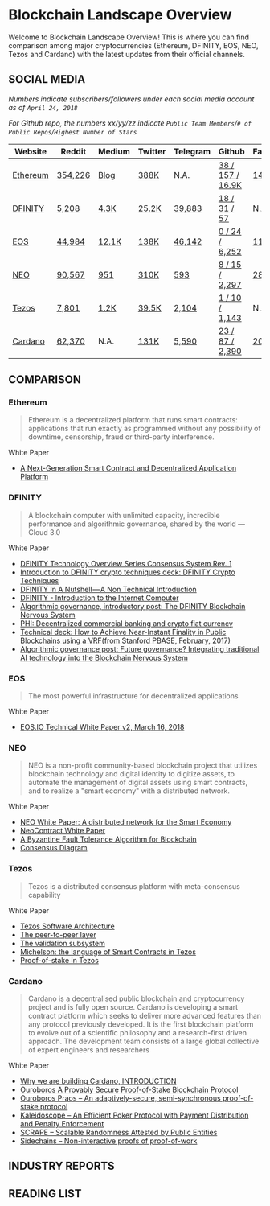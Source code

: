 # Blockchain Landscape Overview

Welcome to Blockchain Landscape Overview! This is where you can find comparison among major cryptocurrencies (Ethereum, DFINITY, EOS, NEO, Tezos and Cardano) with the latest updates from their official channels. 

## SOCIAL MEDIA

*Numbers indicate subscribers/followers under each social media account as of `April 24, 2018`*

*For Github repo, the numbers xx/yy/zz indicate `Public Team Members`/`# of Public Repos`/`Highest Number of Stars`*

| Website | Reddit | Medium | Twitter | Telegram | Github | Facebook |  
| --- | --- | --- | --- | --- | --- | --- |
| [Ethereum](https://www.ethereum.org/) | [354,226](https://www.reddit.com/r/ethereum/) | [Blog](https://blog.ethereum.org/) | [388K](https://twitter.com/ethereum) | N.A. | [38 / 157 / 16.9K](https://github.com/ethereum) | [146,076](https://www.facebook.com/ethereumproject)
| [DFINITY](https://dfinity.org/) | [5,208](http://reddit.com/r/dfinity) | [4.3K](http://medium.com/dfinity) | [25.2K](http://twitter.com/dfinity) | [39,883](http://t.me/dfinity) | [18 / 31 / 57](https://github.com/dfinity) | N.A. |
| [EOS](https://eos.io/)| [44,984](https://www.reddit.com/r/eos/) | [12.1K](https://medium.com/eosio) | [138K](https://twitter.com/eos_io)| [46,142](https://t.me/EOSProject) | [0 / 24 / 6,252](https://github.com/EOSIO) | [11,385](https://www.facebook.com/eosblockchain) |
| [NEO](https://neo.org/) | [90,567](https://www.reddit.com/r/NEO/) | [951](https://medium.com/@NEO_Council) | [310K](https://twitter.com/neo_blockchain) | [593](https://t.me/NEOblockchain) | [8 / 15 / 2,297](https://github.com/neo-project) | [28,865](https://www.facebook.com/NEOSmartEcon/)
| [Tezos](https://tezos.com/) | [7,801](https://www.reddit.com/r/tezos/) | [1.2K](https://medium.com/tezos)| [39.5K](https://twitter.com/tez0s) | [2,104](https://t.me/tezosplatform) | [1 / 10 / 1,143](https://github.com/tezos) | N.A.|
| [Cardano](https://www.cardano.org/en/home/) | [62,370](https://www.reddit.com/r/cardano/) | N.A. | [131K](https://twitter.com/CardanoStiftung) | [5,590](https://t.me/CardanoAnnouncements) | [23 / 87 / 2,390](https://github.com/input-output-hk) | [20,609](https://en-gb.facebook.com/CardanoFoundation/)

## COMPARISON

### Ethereum

>Ethereum is a decentralized platform that runs smart contracts: applications that run exactly as programmed without any possibility of downtime, censorship, fraud or third-party interference.

White Paper

- [A Next-Generation Smart Contract and Decentralized Application Platform](https://github.com/ethereum/wiki/wiki/White-Paper)

### DFINITY

>A blockchain computer with unlimited capacity, incredible performance and algorithmic governance, shared by the world — Cloud 3.0

White Paper

- [DFINITY Technology Overview Series Consensus System Rev. 1](https://dfinity.org/pdf-viewer/pdfs/viewer?file=../library/dfinity-consensus.pdf)
- [Introduction to DFINITY crypto techniques deck: DFINITY Crypto Techniques](https://dfinity.org/pdf-viewer/pdfs/viewer?file=../library/intro-dfinity-crypto.pdf)
- [DFINITY In A Nutshell — A Non Technical Introduction](https://medium.com/dfinity/dfinity-in-a-nutshell-a-non-technical-introduction-ec45ec5967c1)
- [DFINITY - Introduction to the Internet Computer](https://dfinity.org/assets/player/KeynoteDHTMLPlayer#0)
- [Algorithmic governance, introductory post: The DFINITY Blockchain Nervous System](https://medium.com/dfinity-network-blog/the-dfinity-blockchain-nervous-system-a5dd1783288e#.duzxztt9k)
- [PHI: Decentralized commercial banking and crypto fiat currency](https://dfinity.org/pdf-viewer/pdfs/viewer?file=../library/phi-dfinity-extended-v2.pdf)
- [Technical deck: How to Achieve Near-Instant Finality in Public Blockchains using a VRF(from Stanford PBASE, February, 2017)](https://dfinity.org/pdf-viewer/pdfs/viewer?file=../library/threshold-relay-blockchain-stanford.pdf)
- [Algorithmic governance post: Future governance? Integrating traditional AI technology into the Blockchain Nervous System](https://medium.com/dfinity-network-blog/future-governance-integrating-traditional-ai-technology-into-the-blockchain-nervous-system-825ababf9d9)


### EOS

>The most powerful infrastructure for decentralized applications

White Paper

- [EOS.IO Technical White Paper v2, March 16, 2018](https://github.com/EOSIO/Documentation/blob/master/TechnicalWhitePaper.md)

### NEO

>NEO is a non-profit community-based blockchain project that utilizes blockchain technology and digital identity to digitize assets, to automate the management of digital assets using smart contracts, and to realize a "smart economy" with a distributed network.

White Paper

- [NEO White Paper: A distributed network for the Smart Economy](http://docs.neo.org/en-us/index.html)
- [NeoContract White Paper](http://docs.neo.org/en-us/basic/neocontract.html)
- [A Byzantine Fault Tolerance Algorithm for Blockchain](http://docs.neo.org/en-us/basic/consensus/whitepaper.html)
- [Consensus Diagram](http://docs.neo.org/en-us/basic/consensus/consensus.html)

### Tezos

>Tezos is a distributed consensus platform with meta-consensus capability

White Paper

- [Tezos Software Architecture](http://doc.tzalpha.net/whitedoc/the_big_picture.html)
- [The peer-to-peer layer](http://doc.tzalpha.net/whitedoc/p2p.html)
- [The validation subsystem](http://doc.tzalpha.net/whitedoc/validation.html)
- [Michelson: the language of Smart Contracts in Tezos](http://doc.tzalpha.net/whitedoc/michelson.html)
- [Proof-of-stake in Tezos](http://doc.tzalpha.net/whitedoc/proof_of_stake.html)

### Cardano

>Cardano is a decentralised public blockchain and cryptocurrency project and is fully open source. Cardano is developing a smart contract platform which seeks to deliver more advanced features than any protocol previously developed. It is the first blockchain platform to evolve out of a scientific philosophy and a research-first driven approach. The development team consists of a large global collective of expert engineers and researchers

White Paper

- [Why we are building Cardano, INTRODUCTION](https://whycardano.com/)
- [Ouroboros A Provably Secure Proof-of-Stake Blockchain Protocol](https://iohk.io/research/papers/?__hstc=64163184.af1e76a792d6f7a42e045e253c8e1f1f.1523540466181.1523867313666.1524546750751.3&__hssc=64163184.2.1524546750751&__hsfp=2239698131#9BKRHCSI)
- [Ouroboros Praos – An adaptively-secure, semi-synchronous proof-of-stake protocol](https://iohk.io/research/papers/?__hstc=64163184.af1e76a792d6f7a42e045e253c8e1f1f.1523540466181.1523867313666.1524546750751.3&__hssc=64163184.2.1524546750751&__hsfp=2239698131#XJ6MHFXX)
- [Kaleidoscope – An Efficient Poker Protocol with Payment Distribution and Penalty Enforcement](https://iohk.io/research/papers/?__hstc=64163184.af1e76a792d6f7a42e045e253c8e1f1f.1523540466181.1523867313666.1524546750751.3&__hssc=64163184.2.1524546750751&__hsfp=2239698131#P684RSHV)
- [SCRAPE – Scalable Randomness Attested by Public Entities](https://iohk.io/research/papers/?__hstc=64163184.af1e76a792d6f7a42e045e253c8e1f1f.1523540466181.1523867313666.1524546750751.3&__hssc=64163184.2.1524546750751&__hsfp=2239698131#UHIMH3DV)
- [Sidechains – Non-interactive proofs of proof-of-work](https://iohk.io/research/papers/?__hstc=64163184.af1e76a792d6f7a42e045e253c8e1f1f.1523540466181.1523867313666.1524546750751.3&__hssc=64163184.2.1524546750751&__hsfp=2239698131#67CHCNP8)

## INDUSTRY REPORTS

## READING LIST
